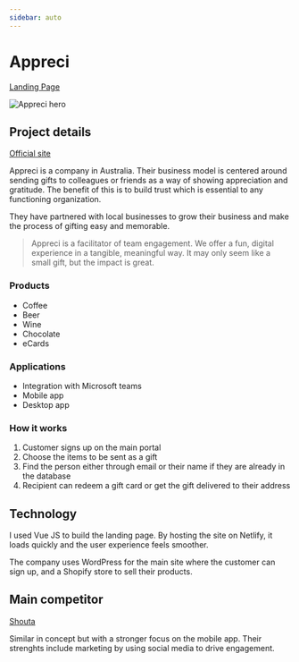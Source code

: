 ```yaml
---
sidebar: auto
---
```


# Appreci
[Landing Page](https://appreci.netlify.app)



![Appreci hero](/images/work/appreci/appreci-hero.png)

## Project details

[Official site](https://appreci.io)

Appreci is a company in Australia. Their business model is centered around sending gifts to colleagues or friends as a way of showing appreciation and gratitude.  The benefit of this is to build trust which is essential to any functioning organization.

They have partnered with local businesses to grow their business and make the process of gifting easy and memorable.

>Appreci is a facilitator of team engagement. We offer a fun, digital experience in a tangible, meaningful way. It may only seem like a small gift, but the impact is great.

### Products

- Coffee
- Beer
- Wine
- Chocolate
- eCards

### Applications

- Integration with Microsoft teams
- Mobile app
- Desktop app

### How it works

1. Customer signs up on the main portal
2. Choose the items to be sent as a gift
3. Find the person either through email or their name if they are already in the database
4. Recipient can redeem a gift card or get the gift delivered to their address


## Technology
I used Vue JS to build the landing page. By hosting the site on Netlify, it loads quickly and the user experience feels smoother.  

The company uses WordPress for the main site where the customer can sign up, and a Shopify store to sell their products.

## Main competitor

[Shouta](https://www.shouta.co/)

Similar in concept but with a stronger focus on the mobile app.  Their strenghts include marketing by using social media to drive engagement. 